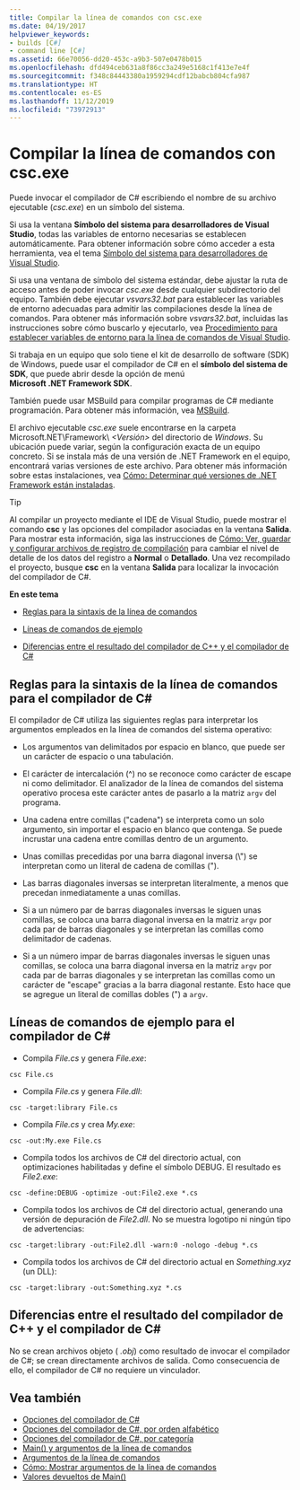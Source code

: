 ```yaml
---
title: Compilar la línea de comandos con csc.exe
ms.date: 04/19/2017
helpviewer_keywords:
- builds [C#]
- command line [C#]
ms.assetid: 66e70056-dd20-453c-a9b3-507e0478b015
ms.openlocfilehash: dfd494ceb631a8f86cc3a249e5168c1f413e7e4f
ms.sourcegitcommit: f348c84443380a1959294cdf12babcb804cfa987
ms.translationtype: HT
ms.contentlocale: es-ES
ms.lasthandoff: 11/12/2019
ms.locfileid: "73972913"
---
```

# <a name="command-line-build-with-cscexe"></a>Compilar la línea de comandos con csc.exe

Puede invocar el compilador de C# escribiendo el nombre de su archivo ejecutable (*csc.exe*) en un símbolo del sistema.

Si usa la ventana **Símbolo del sistema para desarrolladores de Visual Studio**, todas las variables de entorno necesarias se establecen automáticamente. Para obtener información sobre cómo acceder a esta herramienta, vea el tema [Símbolo del sistema para desarrolladores de Visual Studio](../../../framework/tools/developer-command-prompt-for-vs.md).

Si usa una ventana de símbolo del sistema estándar, debe ajustar la ruta de acceso antes de poder invocar *csc.exe* desde cualquier subdirectorio del equipo. También debe ejecutar *vsvars32.bat* para establecer las variables de entorno adecuadas para admitir las compilaciones desde la línea de comandos. Para obtener más información sobre *vsvars32.bat*, incluidas las instrucciones sobre cómo buscarlo y ejecutarlo, vea [Procedimiento para establecer variables de entorno para la línea de comandos de Visual Studio](./how-to-set-environment-variables-for-the-visual-studio-command-line.md).

Si trabaja en un equipo que solo tiene el kit de desarrollo de software (SDK) de Windows, puede usar el compilador de C# en el **símbolo del sistema de SDK**, que puede abrir desde la opción de menú **Microsoft .NET Framework SDK**.

También puede usar MSBuild para compilar programas de C# mediante programación. Para obtener más información, vea [MSBuild](/visualstudio/msbuild/msbuild).

El archivo ejecutable *csc.exe* suele encontrarse en la carpeta Microsoft.NET\Framework\\ *\<Versión>* del directorio de *Windows*. Su ubicación puede variar, según la configuración exacta de un equipo concreto. Si se instala más de una versión de .NET Framework en el equipo, encontrará varias versiones de este archivo. Para obtener más información sobre estas instalaciones, vea [Cómo: Determinar qué versiones de .NET Framework están instaladas](../../../framework/migration-guide/how-to-determine-which-versions-are-installed.md).

> [!TIP]
> Al compilar un proyecto mediante el IDE de Visual Studio, puede mostrar el comando **csc** y las opciones del compilador asociadas en la ventana **Salida**. Para mostrar esta información, siga las instrucciones de [Cómo: Ver, guardar y configurar archivos de registro de compilación](/visualstudio/ide/how-to-view-save-and-configure-build-log-files#to-change-the-amount-of-information-included-in-the-build-log) para cambiar el nivel de detalle de los datos del registro a **Normal** o **Detallado**. Una vez recompilado el proyecto, busque **csc** en la ventana **Salida** para localizar la invocación del compilador de C#.

 **En este tema**

- [Reglas para la sintaxis de la línea de comandos](#rules-for-command-line-syntax-for-the-c-compiler)

- [Líneas de comandos de ejemplo](#sample-command-lines-for-the-c-compiler)

- [Diferencias entre el resultado del compilador de C++ y el compilador de C#](#differences-between-c-compiler-and-c-compiler-output)

## <a name="rules-for-command-line-syntax-for-the-c-compiler"></a>Reglas para la sintaxis de la línea de comandos para el compilador de C#

El compilador de C# utiliza las siguientes reglas para interpretar los argumentos empleados en la línea de comandos del sistema operativo:

- Los argumentos van delimitados por espacio en blanco, que puede ser un carácter de espacio o una tabulación.

- El carácter de intercalación (^) no se reconoce como carácter de escape ni como delimitador. El analizador de la línea de comandos del sistema operativo procesa este carácter antes de pasarlo a la matriz `argv` del programa.

- Una cadena entre comillas ("cadena") se interpreta como un solo argumento, sin importar el espacio en blanco que contenga. Se puede incrustar una cadena entre comillas dentro de un argumento.

- Unas comillas precedidas por una barra diagonal inversa (\\") se interpretan como un literal de cadena de comillas (").

- Las barras diagonales inversas se interpretan literalmente, a menos que precedan inmediatamente a unas comillas.

- Si a un número par de barras diagonales inversas le siguen unas comillas, se coloca una barra diagonal inversa en la matriz `argv` por cada par de barras diagonales y se interpretan las comillas como delimitador de cadenas.

- Si a un número impar de barras diagonales inversas le siguen unas comillas, se coloca una barra diagonal inversa en la matriz `argv` por cada par de barras diagonales y se interpretan las comillas como un carácter de "escape" gracias a la barra diagonal restante. Esto hace que se agregue un literal de comillas dobles (") a `argv`.

## <a name="sample-command-lines-for-the-c-compiler"></a>Líneas de comandos de ejemplo para el compilador de C#

- Compila *File.cs* y genera *File.exe*:

```console
csc File.cs
```

- Compila *File.cs* y genera *File.dll*:

```console
csc -target:library File.cs
```

- Compila *File.cs* y crea *My.exe*:

```console
csc -out:My.exe File.cs
```

- Compila todos los archivos de C# del directorio actual, con optimizaciones habilitadas y define el símbolo DEBUG. El resultado es *File2.exe*:

```console
csc -define:DEBUG -optimize -out:File2.exe *.cs
```

- Compila todos los archivos de C# del directorio actual, generando una versión de depuración de *File2.dll*. No se muestra logotipo ni ningún tipo de advertencias:

```console
csc -target:library -out:File2.dll -warn:0 -nologo -debug *.cs
```

- Compila todos los archivos de C# del directorio actual en *Something.xyz* (un DLL):

```console
csc -target:library -out:Something.xyz *.cs
```

## <a name="differences-between-c-compiler-and-c-compiler-output"></a>Diferencias entre el resultado del compilador de C++ y el compilador de C#
No se crean archivos objeto ( *.obj*) como resultado de invocar el compilador de C#; se crean directamente archivos de salida. Como consecuencia de ello, el compilador de C# no requiere un vinculador.

## <a name="see-also"></a>Vea también

- [Opciones del compilador de C#](./index.md)
- [Opciones del compilador de C#, por orden alfabético](./listed-alphabetically.md)
- [Opciones del compilador de C#, por categoría](./listed-by-category.md)
- [Main() y argumentos de la línea de comandos](../../programming-guide/main-and-command-args/index.md)
- [Argumentos de la línea de comandos](../../programming-guide/main-and-command-args/command-line-arguments.md)
- [Cómo: Mostrar argumentos de la línea de comandos](../../programming-guide/main-and-command-args/how-to-display-command-line-arguments.md)
- [Valores devueltos de Main()](../../programming-guide/main-and-command-args/main-return-values.md)
